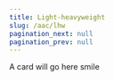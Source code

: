 ```yaml
---
title: Light-heavyweight
slug: /aac/lhw
pagination_next: null
pagination_prev: null
---
```

A card will go here smile